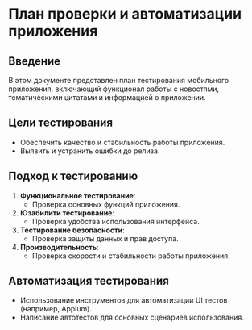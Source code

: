 # План проверки и автоматизации приложения

## Введение
В этом документе представлен план тестирования мобильного приложения, включающий функционал работы с новостями, тематическими цитатами и информацией о приложении.

## Цели тестирования
- Обеспечить качество и стабильность работы приложения.
- Выявить и устранить ошибки до релиза.

## Подход к тестированию
1. **Функциональное тестирование**:
   - Проверка основных функций приложения.
2. **Юзабилити тестирование**:
   - Проверка удобства использования интерфейса.
3. **Тестирование безопасности**:
   - Проверка защиты данных и прав доступа.
4. **Производительность**:
   - Проверка скорости и стабильности работы приложения.

## Автоматизация тестирования
- Использование инструментов для автоматизации UI тестов (например, Appium).
- Написание автотестов для основных сценариев использования.
